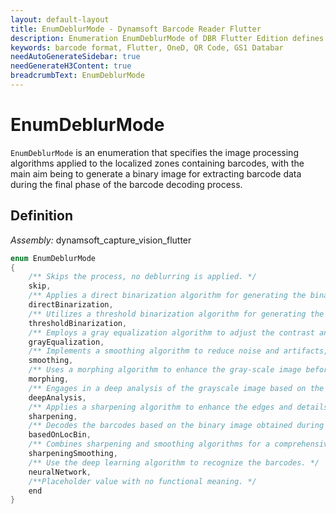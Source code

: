 ```yaml
---
layout: default-layout
title: EnumDeblurMode - Dynamsoft Barcode Reader Flutter
description: Enumeration EnumDeblurMode of DBR Flutter Edition defines the modes for extracting barcode data during the final phase of the barcode decoding process
keywords: barcode format, Flutter, OneD, QR Code, GS1 Databar
needAutoGenerateSidebar: true
needGenerateH3Content: true
breadcrumbText: EnumDeblurMode
---
```


# EnumDeblurMode

`EnumDeblurMode` is an enumeration that specifies the image processing algorithms applied to the localized zones containing barcodes, with the main aim being to generate a binary image for extracting barcode data during the final phase of the barcode decoding process.

## Definition

*Assembly:* dynamsoft_capture_vision_flutter

```dart
enum EnumDeblurMode
{
    /** Skips the process, no deblurring is applied. */
    skip,
    /** Applies a direct binarization algorithm for generating the binary image. */
    directBinarization,
    /** Utilizes a threshold binarization algorithm for generating the binary image, dynamically determining the threshold based on the image content. */
    thresholdBinarization,
    /** Employs a gray equalization algorithm to adjust the contrast and brightness, improving the clarity of the gray-scale image before binarization. */
    grayEqualization,
    /** Implements a smoothing algorithm to reduce noise and artifacts, smoothing out the gray-scale image before binarization. */
    smoothing,
    /** Uses a morphing algorithm to enhance the gray-scale image before binarization. */
    morphing,
    /** Engages in a deep analysis of the grayscale image based on the barcode format to intelligently generate the optimized binary image, tailored to complex or severely blurred images. */
    deepAnalysis,
    /** Applies a sharpening algorithm to enhance the edges and details of the barcode, making it more distinguishable on the gray-scale image before binarization. */
    sharpening,
    /** Decodes the barcodes based on the binary image obtained during the localization process. */
    basedOnLocBin,
    /** Combines sharpening and smoothing algorithms for a comprehensive deblurring effect, targeting both clarity and smoothness of the gray-scale image before binarization. */
    sharpeningSmoothing,
    /** Use the deep learning algorithm to recognize the barcodes. */
    neuralNetwork,
    /**Placeholder value with no functional meaning. */
    end
}
```
